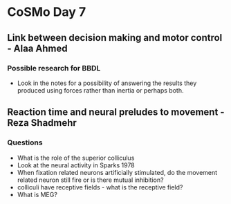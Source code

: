 # CoSMo Day 7

## Link between decision making and motor control - Alaa Ahmed
### Possible research for BBDL
* Look in the notes for a possibility of answering the results they produced using forces rather than inertia or perhaps both.

## Reaction time and neural preludes to movement - Reza Shadmehr

### Questions
* What is the role of the superior colliculus
* Look at the neural activity in Sparks 1978
* When fixation related neurons artificially stimulated, do the movement related neuron still fire or is there mutual inhibition?
* colliculi have receptive fields - what is the receptive field?
* What is MEG?
